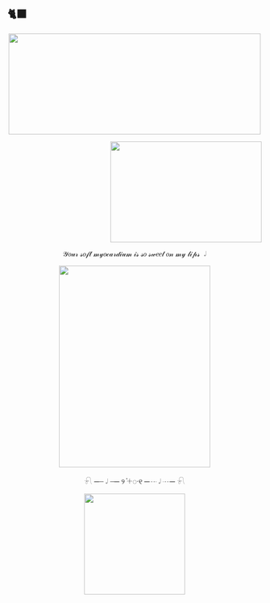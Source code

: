 ## 🐈‍⬛
<p align="center">
      <img width="500" height="200" src="https://psv4.userapi.com/s/v1/d/Iia5-HBHIs2qApeKwOceHbiQRyp1ZUgfRVgE-FnVhW_PeStOf704F6VXPYo9wKL1uewqNz5CYsoekJjA5exfCwvb5r8oiv-eBgbQbgv2m3xZAMlLmcGD5Q/Bez_nazvania25_20250422124729.png">
</p>
<p align="right">
      <img width="300" height="200" src="https://psv4.userapi.com/s/v1/d/V3UK68nSvxz9jnoiOCttY2MVj1T6Q9dC88dftEqm0rvM2vTPSJywBs5jjilt0lafqvdSmODZziRpTbPVaR-qmwb9CLpeqcDO84axTLEYYQjJAb-T4xhxUA/removed_2.png">
</p>
<p align="center">
𝒴𝑜𝓊𝓇 𝓈𝑜𝒻𝓉 𝓂𝓎𝑜𝒸𝒶𝓇𝒹𝒾𝓊𝓂 𝒾𝓈 𝓈𝑜 𝓈𝓌𝑒𝑒𝓉 𝑜𝓃 𝓂𝓎 𝓁𝒾𝓅𝓈  𝆹𝅥 
 </p>     
<p align="center">
      <img width="300" height="400" src="https://psv4.userapi.com/s/v1/d/N60HYC4bqGntd6GN0XnTt0_Nse4m7tNEa3J4UrFkibhfUMyLOZ-xEtDQL6zsTxiolON1ZCU9ULijFc_9p7SBCSvm8ETO6Lk-3WqmfLQ15e1t8gpb5V2ACw/Bez_nazvania22_20250421205336.png">
</p>


<p align="center">
𓍯 ─┈ 𝆹𝅥 ┈─  ୨   ֗𓇬᮫   ୧  ─┈ 𝆹𝅥 ┈─ 𓍯
</p>

<p align="center">
      <img width="200" height="200" src="https://psv4.userapi.com/s/v1/d/dofOiHMiIAFVl-Fu3q1rO4CaoUPf3BUF1FFbEIS_e7iEqlzr92bQulsa6o0dwAqUwM-0LlmkWQ8CLKFNc-Jf-eyH1lHIqHJK59yn9tqt90JkgS3mYn6_xQ/Bez_nazvania24_20250421213809.png">
</p>
